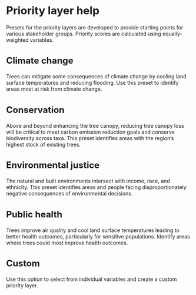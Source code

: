 
<h1 style="font-size:22pt">
Priority layer help
</h1>
<p align="left">
Presets for the priority layers are developed to provide starting points
for various stakeholder groups. Priority scores are calculated using
equally-weighted variables.
</p>
<h2 style="font-size:18pt">
Climate change
</h2>
<p align="left">
Trees can mitigate some consequences of climate change by cooling land
surface temperatures and reducing flooding. Use this preset to identify
areas most at risk from climate change.
</p>
<h2 style="font-size:18pt">
Conservation
</h2>
<p align="left">
Above and beyond enhancing the tree canopy, reducing tree canopy loss
will be critical to meet carbon emission reduction goals and conserve
biodiversity across taxa. This preset identifies areas with the region’s
highest stock of existing trees.
</p>
<h2 style="font-size:18pt">
Environmental justice
</h2>
<p align="left">
The natural and built environments intersect with income, race, and
ethnicity. This preset identifies areas and people facing
disproportionately negative consequences of environmental decisions.
</p>
<h2 style="font-size:18pt">
Public health
</h2>
<p align="left">
Trees improve air quality and cool land surface temperatures leading to
better health outcomes, particularly for sensitive populations. Identify
areas where trees could most improve health outcomes.
</p>
<h2 style="font-size:18pt">
Custom
</h2>
<p align="left">
Use this option to select from individual variables and create a custom
priority layer.
</p>

